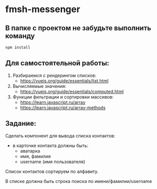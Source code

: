 # fmsh-messenger

## В папке с проектом не забудьте выполнить команду

```sh
npm install
```

## Для самостоятельной работы:
1. Разбираемся с рендерингом списков:
   * https://vuejs.org/guide/essentials/list.html
2. Вычисляемые значения:
   * https://vuejs.org/guide/essentials/computed.html
3. Функции фильтрации и сортировки массивов: 
   * https://learn.javascript.ru/array
   * https://learn.javascript.ru/array-methods

## Задание:

Сделать компонент для вывода списка контактов:
   * в карточке контакта должны быть:
      - аватарка
      - имя, фамилия
      - username (имя пользователя)

Список контактов сортируем по алфавиту.

В списке должна быть строка поиска по имени/фамилии/username